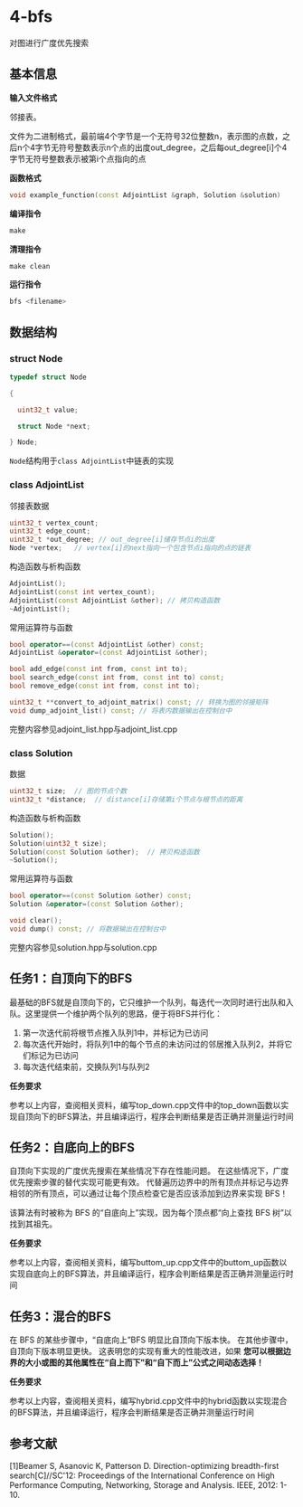 # 4-bfs

对图进行广度优先搜索

## 基本信息

**输入文件格式**

邻接表。

文件为二进制格式，最前端4个字节是一个无符号32位整数n，表示图的点数，之后n个4字节无符号整数表示n个点的出度out_degree，之后每out_degree[i]个4字节无符号整数表示被第i个点指向的点

**函数格式**

```c++
void example_function(const AdjointList &graph, Solution &solution)
```

**编译指令**

```makefile
make
```

**清理指令**

```makefile
make clean
```

**运行指令**

```bash
bfs <filename>
```

## 数据结构

### struct Node


```c++
typedef struct Node

{

  uint32_t value;

  struct Node *next;

} Node;
```

`Node`结构用于`class AdjointList`中链表的实现

### class AdjointList

邻接表数据

```c++
uint32_t vertex_count;
uint32_t edge_count;
uint32_t *out_degree; // out_degree[i]储存节点i的出度
Node *vertex;   // vertex[i]的next指向一个包含节点i指向的点的链表
```

构造函数与析构函数

```c++
AdjointList();
AdjointList(const int vertex_count);
AdjointList(const AdjointList &other); // 拷贝构造函数
~AdjointList();
```

常用运算符与函数

```c++
bool operator==(const AdjointList &other) const;
AdjointList &operator=(const AdjointList &other);

bool add_edge(const int from, const int to);
bool search_edge(const int from, const int to) const;
bool remove_edge(const int from, const int to);

uint32_t **convert_to_adjoint_matrix() const; // 转换为图的邻接矩阵
void dump_adjoint_list() const; // 将表内数据输出在控制台中
```

完整内容参见adjoint_list.hpp与adjoint_list.cpp

### class Solution

数据

```c++
uint32_t size;  // 图的节点个数
uint32_t *distance;  // distance[i]存储第i个节点与根节点的距离
```

构造函数与析构函数

```c++
Solution();
Solution(uint32_t size);
Solution(const Solution &other);  // 拷贝构造函数
~Solution();
```

常用运算符与函数

```c++
bool operator==(const Solution &other) const;
Solution &operator=(const Solution &other);

void clear();
void dump() const; // 将数据输出在控制台中
```

完整内容参见solution.hpp与solution.cpp

## 任务1：自顶向下的BFS

最基础的BFS就是自顶向下的，它只维护一个队列，每迭代一次同时进行出队和入队。这里提供一个维护两个队列的思路，便于将BFS并行化：

1. 第一次迭代前将根节点推入队列1中，并标记为已访问
2. 每次迭代开始时，将队列1中的每个节点的未访问过的邻居推入队列2，并将它们标记为已访问
3. 每次迭代结束前，交换队列1与队列2

**任务要求**

参考以上内容，查阅相关资料，编写top_down.cpp文件中的top_down函数以实现自顶向下的BFS算法，并且编译运行，程序会判断结果是否正确并测量运行时间



## 任务2：自底向上的BFS

自顶向下实现的广度优先搜索在某些情况下存在性能问题。 在这些情况下，广度优先搜索步骤的替代实现可能更有效。 代替遍历边界中的所有顶点并标记与边界相邻的所有顶点，可以通过让每个顶点检查它是否应该添加到边界来实现 BFS！

该算法有时被称为 BFS 的“自底向上”实现，因为每个顶点都“向上查找 BFS 树”以找到其祖先。

**任务要求**

参考以上内容，查阅相关资料，编写buttom_up.cpp文件中的buttom_up函数以实现自底向上的BFS算法，并且编译运行，程序会判断结果是否正确并测量运行时间



## 任务3：混合的BFS

在 BFS 的某些步骤中，“自底向上”BFS 明显比自顶向下版本快。 在其他步骤中，自顶向下版本明显更快。 这表明您的实现有重大的性能改进，如果 __您可以根据边界的大小或图的其他属性在“自上而下”和“自下而上”公式之间动态选择！__ 

**任务要求**

参考以上内容，查阅相关资料，编写hybrid.cpp文件中的hybrid函数以实现混合的BFS算法，并且编译运行，程序会判断结果是否正确并测量运行时间



## 参考文献

\[1\]Beamer S, Asanovic K, Patterson D. Direction-optimizing breadth-first search[C]//SC'12: Proceedings of the International Conference on High Performance Computing, Networking, Storage and Analysis. IEEE, 2012: 1-10.

